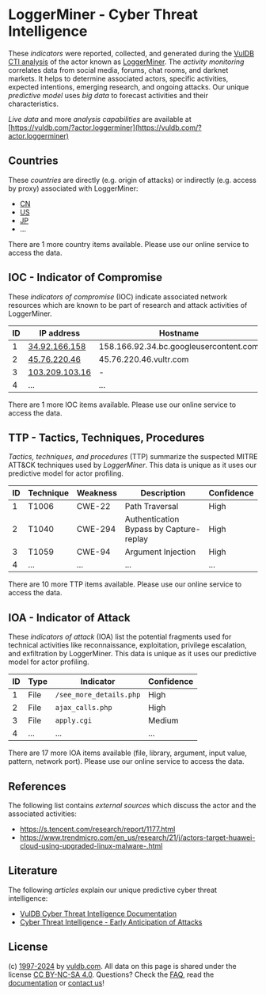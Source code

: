 # LoggerMiner - Cyber Threat Intelligence

These _indicators_ were reported, collected, and generated during the [VulDB CTI analysis](https://vuldb.com/?kb.cti) of the actor known as [LoggerMiner](https://vuldb.com/?actor.loggerminer). The _activity monitoring_ correlates data from social media, forums, chat rooms, and darknet markets. It helps to determine associated actors, specific activities, expected intentions, emerging research, and ongoing attacks. Our unique _predictive model_ uses _big data_ to forecast activities and their characteristics.

_Live data_ and more _analysis capabilities_ are available at [https://vuldb.com/?actor.loggerminer](https://vuldb.com/?actor.loggerminer)

## Countries

These _countries_ are directly (e.g. origin of attacks) or indirectly (e.g. access by proxy) associated with LoggerMiner:

* [CN](https://vuldb.com/?country.cn)
* [US](https://vuldb.com/?country.us)
* [JP](https://vuldb.com/?country.jp)
* ...

There are 1 more country items available. Please use our online service to access the data.

## IOC - Indicator of Compromise

These _indicators of compromise_ (IOC) indicate associated network resources which are known to be part of research and attack activities of LoggerMiner.

ID | IP address | Hostname | Campaign | Confidence
-- | ---------- | -------- | -------- | ----------
1 | [34.92.166.158](https://vuldb.com/?ip.34.92.166.158) | 158.166.92.34.bc.googleusercontent.com | - | Medium
2 | [45.76.220.46](https://vuldb.com/?ip.45.76.220.46) | 45.76.220.46.vultr.com | - | Medium
3 | [103.209.103.16](https://vuldb.com/?ip.103.209.103.16) | - | - | High
4 | ... | ... | ... | ...

There are 1 more IOC items available. Please use our online service to access the data.

## TTP - Tactics, Techniques, Procedures

_Tactics, techniques, and procedures_ (TTP) summarize the suspected MITRE ATT&CK techniques used by _LoggerMiner_. This data is unique as it uses our predictive model for actor profiling.

ID | Technique | Weakness | Description | Confidence
-- | --------- | -------- | ----------- | ----------
1 | T1006 | CWE-22 | Path Traversal | High
2 | T1040 | CWE-294 | Authentication Bypass by Capture-replay | High
3 | T1059 | CWE-94 | Argument Injection | High
4 | ... | ... | ... | ...

There are 10 more TTP items available. Please use our online service to access the data.

## IOA - Indicator of Attack

These _indicators of attack_ (IOA) list the potential fragments used for technical activities like reconnaissance, exploitation, privilege escalation, and exfiltration by LoggerMiner. This data is unique as it uses our predictive model for actor profiling.

ID | Type | Indicator | Confidence
-- | ---- | --------- | ----------
1 | File | `/see_more_details.php` | High
2 | File | `ajax_calls.php` | High
3 | File | `apply.cgi` | Medium
4 | ... | ... | ...

There are 17 more IOA items available (file, library, argument, input value, pattern, network port). Please use our online service to access the data.

## References

The following list contains _external sources_ which discuss the actor and the associated activities:

* https://s.tencent.com/research/report/1177.html
* https://www.trendmicro.com/en_us/research/21/j/actors-target-huawei-cloud-using-upgraded-linux-malware-.html

## Literature

The following _articles_ explain our unique predictive cyber threat intelligence:

* [VulDB Cyber Threat Intelligence Documentation](https://vuldb.com/?kb.cti)
* [Cyber Threat Intelligence - Early Anticipation of Attacks](https://www.scip.ch/en/?labs.20201022)

## License

(c) [1997-2024](https://vuldb.com/?kb.changelog) by [vuldb.com](https://vuldb.com/?kb.about). All data on this page is shared under the license [CC BY-NC-SA 4.0](https://creativecommons.org/licenses/by-nc-sa/4.0/). Questions? Check the [FAQ](https://vuldb.com/?kb.faq), read the [documentation](https://vuldb.com/?kb) or [contact us](https://vuldb.com/?contact)!
